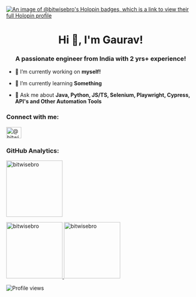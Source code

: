 [![An image of @bitwisebro's Holopin badges, which is a link to view their full Holopin profile](https://holopin.me/bitwisebro)](https://holopin.io/@bitwisebro)


<h1 align="center">Hi 👋, I'm Gaurav!</h1>
<h3 align="center">A passionate engineer from India with 2 yrs+ experience!</h3>

- 🔭 I’m currently working on **myself!**

- 🌱 I’m currently learning **Something**

- 💬 Ask me about **Java, Python, JS/TS, Selenium, Playwright, Cypress, API's and Other Automation Tools**

<h3 align="left">Connect with me:</h3>
<p align="left">
<a href="https://www.hackerrank.com/bitwisebro" target="blank"><img align="center" src="https://raw.githubusercontent.com/rahuldkjain/github-profile-readme-generator/master/src/images/icons/Social/hackerrank.svg" alt="@bitwisebro" height="30" width="40" /></a>
</p>

<h3 align="left">GitHub Analytics:</h3>


<p align="center">

<a href="https://github.com/bitwisebro"> <img height="150em" src="https://github-readme-stats.vercel.app/api/top-langs?username=bitwisebro&show_icons=true&locale=en&layout=compact" alt="bitwisebro"/>

<img height="150em" src="https://github-readme-stats.vercel.app/api?username=bitwisebro&show_icons=true&locale=en&include_all_commits=true&count_private=true" alt="bitwisebro"/>

<img height="150em" src="https://github-readme-streak-stats.herokuapp.com/?user=bitwisebro&" alt="bitwisebro"/>
</a>
</p>


![Profile views](https://komarev.com/ghpvc/?username=bitwisebro&&style=flat-squar) 


